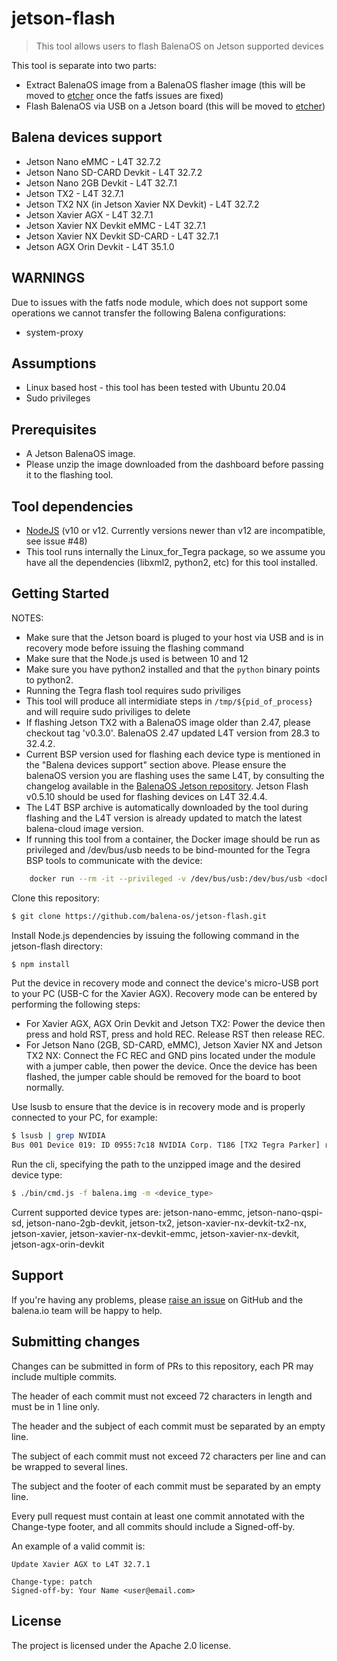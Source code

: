 # jetson-flash

> This tool allows users to flash BalenaOS on Jetson supported devices

This tool is separate into two parts:
- Extract BalenaOS image from a BalenaOS flasher image (this will be moved to [etcher](https://github.com/balena-io/etcher) once the fatfs issues are fixed)
- Flash BalenaOS via USB on a Jetson board (this will be moved to [etcher](https://github.com/balena-io/etcher))

Balena devices support
---------------------

* Jetson Nano eMMC - L4T 32.7.2
* Jetson Nano SD-CARD Devkit - L4T 32.7.2
* Jetson Nano 2GB Devkit - L4T 32.7.1
* Jetson TX2 - L4T 32.7.1
* Jetson TX2 NX (in Jetson Xavier NX Devkit) - L4T 32.7.2
* Jetson Xavier AGX - L4T 32.7.1
* Jetson Xavier NX Devkit eMMC - L4T 32.7.1
* Jetson Xavier NX Devkit SD-CARD - L4T 32.7.1
* Jetson AGX Orin Devkit - L4T 35.1.0

WARNINGS
--------

Due to issues with the fatfs node module, which does not support some operations we cannot transfer the following Balena configurations:

* system-proxy

Assumptions
-----------

- Linux based host - this tool has been tested with Ubuntu 20.04
- Sudo privileges

Prerequisites
-------------

- A Jetson BalenaOS image.
- Please unzip the image downloaded from the dashboard before passing it to the flashing tool.

Tool dependencies
-----------------

- [NodeJS](https://nodejs.org) (v10 or v12. Currently versions newer than v12 are incompatible, see issue #48)
- This tool runs internally the Linux_for_Tegra package, so we assume you have all the dependencies (libxml2, python2, etc) for this tool installed.

Getting Started
---------------

NOTES:
 - Make sure that the Jetson board is pluged to your host via USB and is in recovery mode before issuing the flashing command
 - Make sure that the Node.js used is between 10 and 12
 - Make sure you have python2 installed and that the `python` binary points to python2.
 - Running the Tegra flash tool requires sudo priviliges
 - This tool will produce all intermidiate steps in `/tmp/${pid_of_process}` and will require sudo priviliges to delete
 - If flashing Jetson TX2 with a BalenaOS image older than 2.47, please checkout tag 'v0.3.0'. BalenaOS 2.47 updated L4T version from 28.3 to 32.4.2.
 - Current BSP version used for flashing each device type is mentioned in the "Balena devices support" section above. Please ensure the balenaOS version you are flashing uses the same L4T, by consulting the changelog available in the [BalenaOS Jetson repository](https://github.com/balena-os/balena-jetson/commits/master). Jetson Flash v0.5.10 should be used for flashing devices on L4T 32.4.4.
 - The L4T BSP archive is automatically downloaded by the tool during flashing and the L4T version is already updated to match the latest balena-cloud image version.
 - If running this tool from a container, the Docker image should be run as privileged and /dev/bus/usb needs to be bind-mounted for the Tegra BSP tools to communicate with the device:
```sh
    docker run --rm -it --privileged -v /dev/bus/usb:/dev/bus/usb <dockerimage>
```

Clone this repository:
```sh
$ git clone https://github.com/balena-os/jetson-flash.git
```

Install Node.js dependencies by issuing the following command in the jetson-flash directory:
```sh
$ npm install
```

Put the device in recovery mode and connect the device's micro-USB port to your PC (USB-C for the Xavier AGX). Recovery mode can be entered by performing the following steps:
 - For Xavier AGX, AGX Orin Devkit and Jetson TX2: Power the device then press and hold RST, press and hold REC. Release RST then release REC.
 - For Jetson Nano (2GB, SD-CARD, eMMC), Jetson Xavier NX and Jetson TX2 NX: Connect the FC REC and GND pins located under the module with a jumper cable, then power the device. Once the device has been flashed, the jumper cable should be removed for the board to boot normally.

Use lsusb to ensure that the device is in recovery mode and is properly connected to your PC, for example:
```sh
$ lsusb | grep NVIDIA
Bus 001 Device 019: ID 0955:7c18 NVIDIA Corp. T186 [TX2 Tegra Parker] recovery mode
```

Run the cli, specifying the path to the unzipped image and the desired device type:
```sh
$ ./bin/cmd.js -f balena.img -m <device_type>
```

Current supported device types are: jetson-nano-emmc, jetson-nano-qspi-sd, jetson-nano-2gb-devkit, jetson-tx2, jetson-xavier-nx-devkit-tx2-nx, jetson-xavier, jetson-xavier-nx-devkit-emmc, jetson-xavier-nx-devkit, jetson-agx-orin-devkit

Support
-------

If you're having any problems, please [raise an issue](https://github.com/balena-os/jetson-flash/issues/new) on GitHub and the balena.io team will be happy to help.

Submitting changes
------------------

Changes can be submitted in form of PRs to this repository, each PR may include multiple commits.

The header of each commit must not exceed 72 characters in length and must be in 1 line only.

The header and the subject of each commit must be separated by an empty line.

The subject of each commit must not exceed 72 characters per line and can be wrapped to several lines.

The subject and the footer of each commit must be separated by an empty line.

Every pull request must contain at least one commit annotated with the Change-type footer, and all commits should include a Signed-off-by.

An example of a valid commit is:

```
Update Xavier AGX to L4T 32.7.1

Change-type: patch
Signed-off-by: Your Name <user@email.com>
```

License
-------

The project is licensed under the Apache 2.0 license.
